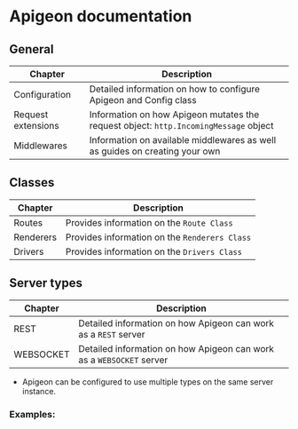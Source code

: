 # Apigeon documentation

## General

Chapter            | Description
------------------ | ------------------------------------------------------------------------------------
Configuration      | Detailed information on how to configure Apigeon and Config class
Request extensions | Information on how Apigeon mutates the request object: `http.IncomingMessage` object
Middlewares        | Information on available middlewares as well as guides on creating your own

## Classes

Chapter   | Description
--------- | ---------------------------------------------
Routes    | Provides information on the `Route Class`
Renderers | Provides information on the `Renderers Class`
Drivers   | Provides information on the `Drivers Class`

## Server types

Chapter   | Description
--------- | --------------------------------------------------------------------
REST      | Detailed information on how Apigeon can work as a `REST` server
WEBSOCKET | Detailed information on how Apigeon can work as a `WEBSOCKET` server

- Apigeon can be configured to use multiple types on the same server instance.

### Examples:
